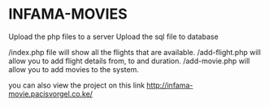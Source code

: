 # INFAMA-MOVIES

Upload the php files to a server
Upload the sql file to database

/index.php file will show all the flights that are available.
/add-flight.php will allow you to add flight details from, to and duration.
/add-movie.php will allow you to add movies to the system.


you can also view the project on this link
http://infama-movie.pacisvorgel.co.ke/
